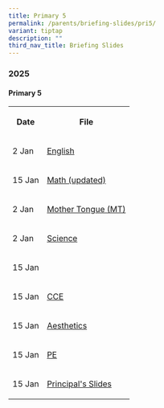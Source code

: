 ```yaml
---
title: Primary 5
permalink: /parents/briefing-slides/pri5/
variant: tiptap
description: ""
third_nav_title: Briefing Slides
---
```

<h3><strong>2025</strong></h3>
<h4><strong>Primary 5</strong></h4>
<table style="minWidth: 50px">
<colgroup>
<col>
<col>
</colgroup>
<tbody>
<tr>
<th rowspan="1" colspan="1">
<p>Date</p>
</th>
<th rowspan="1" colspan="1">
<p>File</p>
</th>
</tr>
<tr>
<td rowspan="1" colspan="1">
<p>2 Jan</p>
</td>
<td rowspan="1" colspan="1">
<p><a href="/files/Briefing Slides 2025/Pri 5/P5_EL_Curriculum_2025.pdf" rel="noopener nofollow" target="_blank">English</a>
</p>
</td>
</tr>
<tr>
<td rowspan="1" colspan="1">
<p>15 Jan</p>
</td>
<td rowspan="1" colspan="1">
<p><a href="/files/Briefing Slides 2025/Pri 5/P5_Math.pdf" rel="noopener nofollow" target="_blank">Math (updated)</a>
</p>
</td>
</tr>
<tr>
<td rowspan="1" colspan="1">
<p>2 Jan</p>
</td>
<td rowspan="1" colspan="1">
<p><a href="/files/Briefing Slides 2025/Pri 5/P5_MT_Curriculum_Briefing_2025.pdf" rel="noopener nofollow" target="_blank">Mother Tongue (MT)</a>
</p>
</td>
</tr>
<tr>
<td rowspan="1" colspan="1">
<p>2 Jan</p>
</td>
<td rowspan="1" colspan="1">
<p><a href="/files/Briefing Slides 2025/Pri 5/P5_Science_Curriculum_Briefing.pdf" rel="noopener nofollow" target="_blank">Science</a>
</p>
</td>
</tr>
<tr>
<td rowspan="1" colspan="1">
<p>15 Jan</p>
</td>
<td rowspan="1" colspan="1">
<p></p>
</td>
</tr>
<tr>
<td rowspan="1" colspan="1">
<p>15 Jan</p>
</td>
<td rowspan="1" colspan="1">
<p><a href="/files/Briefing Slides 2025/Pri 4/2__P4_PTM_Website_Jan_2025_CCE.pdf" rel="noopener nofollow" target="_blank">CCE</a>
</p>
</td>
</tr>
<tr>
<td rowspan="1" colspan="1">
<p>15 Jan</p>
</td>
<td rowspan="1" colspan="1">
<p><a href="/files/Briefing Slides 2025/Pri 4/4__P4_Aesthetics_Curriculum_Briefing_2025.pdf" rel="noopener nofollow" target="_blank">Aesthetics</a>
</p>
</td>
</tr>
<tr>
<td rowspan="1" colspan="1">
<p>15 Jan</p>
</td>
<td rowspan="1" colspan="1">
<p><a href="/files/Briefing Slides 2025/Pri 4/3__P4_PE_Curriculum_Briefing_2025.pdf" rel="noopener nofollow" target="_blank">PE</a>
</p>
</td>
</tr>
<tr>
<td rowspan="1" colspan="1">
<p>15 Jan</p>
</td>
<td rowspan="1" colspan="1">
<p><a href="/files/Briefing Slides 2025/Pri 3/PTM_P_s_Slides_Jan_2025.pdf" rel="noopener nofollow" target="_blank">Principal's Slides</a>
</p>
</td>
</tr>
</tbody>
</table>
<p></p>